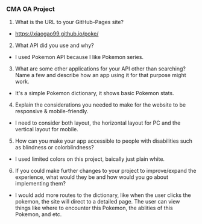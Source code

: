 ### CMA OA Project
1. What is the URL to your GitHub-Pages site?
- https://xiaogao99.github.io/poke/
2. What API did you use and why?
- I used Pokemon API because I like Pokemon series.
3. What are some other applications for your API other than searching? Name a few and describe how an app using it for that purpose might work.
- It's a simple Pokemon dictionary, it shows basic Pokemon stats. 
4. Explain the considerations you needed to make for the website to be responsive & mobile-friendly.
- I need to consider both layout, the horizontal layout for PC and the vertical layout for mobile.
5. How can you make your app accessible to people with disabilities such as blindness or colorblindness?
- I used limited colors on this project, baically just plain white.
6. If you could make further changes to your project to improve/expand the experience, what would they be and how would you go about implementing them?
- I would add more routes to the dictionary, like when the user clicks the pokemon, the site will direct to a detailed page. The user can view things like where to encounter this Pokemon, the ablities of this Pokemon, and etc.